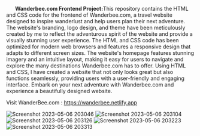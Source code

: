 &nbsp;&nbsp;&nbsp;&nbsp;&nbsp;&nbsp;<b>Wanderbee.com Frontend Project:</b>This repository contains the HTML and CSS code for the frontend of Wanderbee.com, a travel website designed to inspire wanderlust and help users plan their next adventure. The website's branding, logo design, and theme have been meticulously created by me to reflect the adventurous spirit of the website and provide a visually stunning user experience. The HTML and CSS code has been optimized for modern web browsers and features a responsive design that adapts to different screen sizes. The website's homepage features stunning imagery and an intuitive layout, making it easy for users to navigate and explore the many destinations Wanderbee.com has to offer. Using HTML and CSS, I have created a website that not only looks great but also functions seamlessly, providing users with a user-friendly and engaging interface. Embark on your next adventure with Wanderbee.com and experience a beautifully designed website.</br>

Visit WanderBee.com : https://wanderbee.netlify.app

![Screenshot 2023-05-06 203046](https://user-images.githubusercontent.com/130790017/236632824-a6ad5414-81c7-469c-a024-78e13b57fcf5.png)
![Screenshot 2023-05-06 203104](https://user-images.githubusercontent.com/130790017/236632845-63470c58-d07f-4a79-b98a-e6d1b03b9049.png)
![Screenshot 2023-05-06 203126](https://user-images.githubusercontent.com/130790017/236632858-3336ec11-64ab-4175-8de7-0bfd2f1a2197.png)
![Screenshot 2023-05-06 203223](https://user-images.githubusercontent.com/130790017/236632805-894a93cd-9ca8-4d4c-ba45-28fbf87a6984.png)
![Screenshot 2023-05-06 203313](https://user-images.githubusercontent.com/130790017/236632820-316e84ac-6df7-4b19-b97e-db75d7fd2c07.png)
